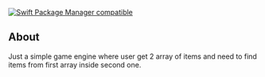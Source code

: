[![Swift Package Manager compatible](https://img.shields.io/badge/Swift%20Package%20Manager-compatible-brightgreen.svg)](https://github.com/apple/swift-package-manager)

## About

Just a simple game engine where user get 2 array of items and need to find items from first array inside second one.
